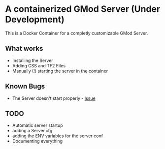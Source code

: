 # A containerized GMod Server (Under Development)
This is a Docker Container for a completly customizable GMod Server.

## What works
- Installing the Server
- Adding CSS and TF2 Files
- Manually (!) starting the server in the container

## Known Bugs
- The Server doesn't start properly - [Issue](https://github.com/lennard7001/docker-gmod/issues/1)

## TODO
- Automatic server startup
- adding a Server.cfg
- adding the ENV variables for the server conf
- Documenting everything
